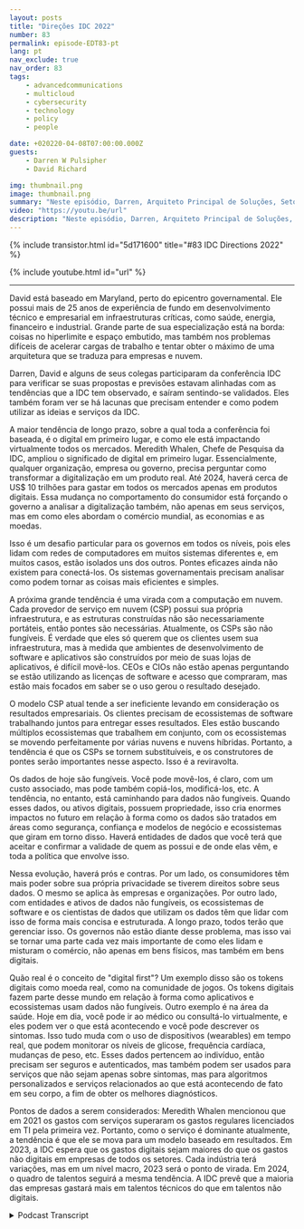 ```yaml
---
layout: posts
title: "Direções IDC 2022"
number: 83
permalink: episode-EDT83-pt
lang: pt
nav_exclude: true
nav_order: 83
tags:
    - advancedcommunications
    - multicloud
    - cybersecurity
    - technology
    - policy
    - people

date: +020220-04-08T07:00:00.000Z
guests:
    - Darren W Pulsipher
    - David Richard

img: thumbnail.png
image: thumbnail.png
summary: "Neste episódio, Darren, Arquiteto Principal de Soluções, Setor Público, Intel, e David Richard, Arquiteto Principal de Soluções, Departamento de Defesa, Intel, refletem sobre as tendências e ideias que captaram na conferência IDC Directions 2022."
video: "https://youtu.be/url"
description: "Neste episódio, Darren, Arquiteto Principal de Soluções, Setor Público, Intel, e David Richard, Arquiteto Principal de Soluções, Departamento de Defesa, Intel, refletem sobre as tendências e ideias que captaram na conferência IDC Directions 2022."
---
```


<div>
{% include transistor.html id="5d171600" title="#83 IDC Directions 2022" %}

{% include youtube.html id="url" %}
</div>

---

David está baseado em Maryland, perto do epicentro governamental. Ele possui mais de 25 anos de experiência de fundo em desenvolvimento técnico e empresarial em infraestruturas críticas, como saúde, energia, financeiro e industrial. Grande parte de sua especialização está na borda: coisas no hiperlimite e espaço embutido, mas também nos problemas difíceis de acelerar cargas de trabalho e tentar obter o máximo de uma arquitetura que se traduza para empresas e nuvem.

Darren, David e alguns de seus colegas participaram da conferência IDC para verificar se suas propostas e previsões estavam alinhadas com as tendências que a IDC tem observado, e saíram sentindo-se validados. Eles também foram ver se há lacunas que precisam entender e como podem utilizar as ideias e serviços da IDC.

A maior tendência de longo prazo, sobre a qual toda a conferência foi baseada, é o digital em primeiro lugar, e como ele está impactando virtualmente todos os mercados. Meredith Whalen, Chefe de Pesquisa da IDC, ampliou o significado de digital em primeiro lugar. Essencialmente, qualquer organização, empresa ou governo, precisa perguntar como transformar a digitalização em um produto real. Até 2024, haverá cerca de US$ 10 trilhões para gastar em todos os mercados apenas em produtos digitais. Essa mudança no comportamento do consumidor está forçando o governo a analisar a digitalização também, não apenas em seus serviços, mas em como eles abordam o comércio mundial, as economias e as moedas.

Isso é um desafio particular para os governos em todos os níveis, pois eles lidam com redes de computadores em muitos sistemas diferentes e, em muitos casos, estão isolados uns dos outros. Pontes eficazes ainda não existem para conectá-los. Os sistemas governamentais precisam analisar como podem tornar as coisas mais eficientes e simples.

A próxima grande tendência é uma virada com a computação em nuvem. Cada provedor de serviço em nuvem (CSP) possui sua própria infraestrutura, e as estruturas construídas não são necessariamente portáteis, então pontes são necessárias. Atualmente, os CSPs são não fungíveis. É verdade que eles só querem que os clientes usem sua infraestrutura, mas à medida que ambientes de desenvolvimento de software e aplicativos são construídos por meio de suas lojas de aplicativos, é difícil movê-los. CEOs e CIOs não estão apenas perguntando se estão utilizando as licenças de software e acesso que compraram, mas estão mais focados em saber se o uso gerou o resultado desejado.

O modelo CSP atual tende a ser ineficiente levando em consideração os resultados empresariais. Os clientes precisam de ecossistemas de software trabalhando juntos para entregar esses resultados. Eles estão buscando múltiplos ecossistemas que trabalhem em conjunto, com os ecossistemas se movendo perfeitamente por várias nuvens e nuvens híbridas. Portanto, a tendência é que os CSPs se tornem substituíveis, e os construtores de pontes serão importantes nesse aspecto. Isso é a reviravolta.

Os dados de hoje são fungíveis. Você pode movê-los, é claro, com um custo associado, mas pode também copiá-los, modificá-los, etc. A tendência, no entanto, está caminhando para dados não fungíveis. Quando esses dados, ou ativos digitais, possuem propriedade, isso cria enormes impactos no futuro em relação à forma como os dados são tratados em áreas como segurança, confiança e modelos de negócio e ecossistemas que giram em torno disso. Haverá entidades de dados que você terá que aceitar e confirmar a validade de quem as possui e de onde elas vêm, e toda a política que envolve isso.

Nessa evolução, haverá prós e contras. Por um lado, os consumidores têm mais poder sobre sua própria privacidade se tiverem direitos sobre seus dados. O mesmo se aplica às empresas e organizações. Por outro lado, com entidades e ativos de dados não fungíveis, os ecossistemas de software e os cientistas de dados que utilizam os dados têm que lidar com isso de forma mais concisa e estruturada. A longo prazo, todos terão que gerenciar isso. Os governos não estão diante desse problema, mas isso vai se tornar uma parte cada vez mais importante de como eles lidam e misturam o comércio, não apenas em bens físicos, mas também em bens digitais.

Quão real é o conceito de "digital first"? Um exemplo disso são os tokens digitais como moeda real, como na comunidade de jogos. Os tokens digitais fazem parte desse mundo em relação à forma como aplicativos e ecossistemas usam dados não fungíveis. Outro exemplo é na área da saúde. Hoje em dia, você pode ir ao médico ou consultá-lo virtualmente, e eles podem ver o que está acontecendo e você pode descrever os sintomas. Isso tudo muda com o uso de dispositivos (wearables) em tempo real, que podem monitorar os níveis de glicose, frequência cardíaca, mudanças de peso, etc. Esses dados pertencem ao indivíduo, então precisam ser seguros e autenticados, mas também podem ser usados para serviços que não sejam apenas sobre sintomas, mas para algoritmos personalizados e serviços relacionados ao que está acontecendo de fato em seu corpo, a fim de obter os melhores diagnósticos.

Pontos de dados a serem considerados: Meredith Whalen mencionou que em 2021 os gastos com serviços superaram os gastos regulares licenciados em TI pela primeira vez. Portanto, como o serviço é dominante atualmente, a tendência é que ele se mova para um modelo baseado em resultados. Em 2023, a IDC espera que os gastos digitais sejam maiores do que os gastos não digitais em empresas de todos os setores. Cada indústria terá variações, mas em um nível macro, 2023 será o ponto de virada. Em 2024, o quadro de talentos seguirá a mesma tendência. A IDC prevê que a maioria das empresas gastará mais em talentos técnicos do que em talentos não digitais.



<details>
<summary> Podcast Transcript </summary>

<p></p>

</details>
